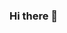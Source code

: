 ### Hi there 👋

[](https://github.com/ZoCrit/github-stats/blob/master/generated/overview.svg)

[](https://github.com/ZoCrit/github-stats/blob/master/generated/languages.svg)

<!--
**ZoCrit/ZoCrit** is a ✨ _special_ ✨ repository because its `README.md` (this file) appears on your GitHub profile.

Here are some ideas to get you started:

- 🔭 I’m currently working on ...
- 🌱 I’m currently learning ...
- 👯 I’m looking to collaborate on ...
- 🤔 I’m looking for help with ...
- 💬 Ask me about ...
- 📫 How to reach me: ...
- 😄 Pronouns: ...
- ⚡ Fun fact: ...
-->
